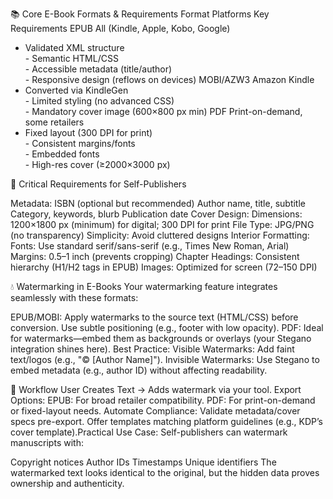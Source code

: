 📚 Core E-Book Formats & Requirements
Format
Platforms
Key Requirements
EPUB
All (Kindle, Apple, Kobo, Google)
- Validated XML structure<br>- Semantic HTML/CSS<br>- Accessible metadata (title/author)<br>- Responsive design (reflows on devices)
MOBI/AZW3
Amazon Kindle
- Converted via KindleGen<br>- Limited styling (no advanced CSS)<br>- Mandatory cover image (600×800 px min)
PDF
Print-on-demand, some retailers
- Fixed layout (300 DPI for print)<br>- Consistent margins/fonts<br>- Embedded fonts<br>- High-res cover (≥2000×3000 px)

🎯 Critical Requirements for Self-Publishers

Metadata:
ISBN (optional but recommended)
Author name, title, subtitle
Category, keywords, blurb
Publication date
Cover Design:
Dimensions: 1200×1800 px (minimum) for digital; 300 DPI for print
File Type: JPG/PNG (no transparency)
Simplicity: Avoid cluttered designs
Interior Formatting:
Fonts: Use standard serif/sans-serif (e.g., Times New Roman, Arial)
Margins: 0.5–1 inch (prevents cropping)
Chapter Headings: Consistent hierarchy (H1/H2 tags in EPUB)
Images: Optimized for screen (72–150 DPI)

💧 Watermarking in E-Books
Your watermarking feature integrates seamlessly with these formats:

EPUB/MOBI: Apply watermarks to the source text (HTML/CSS) before conversion. Use subtle positioning (e.g., footer with low opacity).
PDF: Ideal for watermarks—embed them as backgrounds or overlays (your Stegano integration shines here).
Best Practice:
Visible Watermarks: Add faint text/logos (e.g., "© [Author Name]").
Invisible Watermarks: Use Stegano to embed metadata (e.g., author ID) without affecting readability.

🚀 Workflow
User Creates Text → Adds watermark via your tool.
Export Options:
EPUB: For broad retailer compatibility.
PDF: For print-on-demand or fixed-layout needs.
Automate Compliance:
Validate metadata/cover specs pre-export.
Offer templates matching platform guidelines (e.g., KDP’s cover template).Practical Use Case:
Self-publishers can watermark manuscripts with:

Copyright notices
Author IDs
Timestamps
Unique identifiers
The watermarked text looks identical to the original, but the hidden data proves ownership and authenticity.